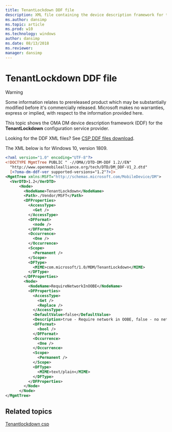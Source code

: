 ```yaml
---
title: TenantLockdown DDF file
description: XML file containing the device description framework for the TenantLockdown configuration service provider (CSP).
ms.author: dansimp
ms.topic: article
ms.prod: w10
ms.technology: windows
author: dansimp
ms.date: 08/13/2018
ms.reviewer: 
manager: dansimp
---
```


# TenantLockdown DDF file 

> [!WARNING]
> Some information relates to prereleased product which may be substantially modified before it's commercially released. Microsoft makes no warranties, express or implied, with respect to the information provided here.

This topic shows the OMA DM device description framework (DDF) for the **TenantLockdown** configuration service provider.

Looking for the DDF XML files? See [CSP DDF files download](configuration-service-provider-reference.md#csp-ddf-files-download).

The XML below is for Windows 10, version 1809.

```xml
<?xml version="1.0" encoding="UTF-8"?>
<!DOCTYPE MgmtTree PUBLIC " -//OMA//DTD-DM-DDF 1.2//EN"
  "http://www.openmobilealliance.org/tech/DTD/DM_DDF-V1_2.dtd"
  [<?oma-dm-ddf-ver supported-versions="1.2"?>]>
<MgmtTree xmlns:MSFT="http://schemas.microsoft.com/MobileDevice/DM">
  <VerDTD>1.2</VerDTD>
      <Node>
        <NodeName>TenantLockdown</NodeName>
        <Path>./Vendor/MSFT</Path>
        <DFProperties>
          <AccessType>
            <Get />
          </AccessType>
          <DFFormat>
            <node />
          </DFFormat>
          <Occurrence>
            <One />
          </Occurrence>
          <Scope>
            <Permanent />
          </Scope>
          <DFType>
            <MIME>com.microsoft/1.0/MDM/TenantLockdown</MIME>
          </DFType>
        </DFProperties>
        <Node>
          <NodeName>RequireNetworkInOOBE</NodeName>
          <DFProperties>
            <AccessType>
              <Get />
              <Replace />
            </AccessType>
            <DefaultValue>false</DefaultValue>
            <Description>true - Require network in OOBE, false - no network connection requirement in OOBE</Description>
            <DFFormat>
              <bool />
            </DFFormat>
            <Occurrence>
              <One />
            </Occurrence>
            <Scope>
              <Permanent />
            </Scope>
            <DFType>
              <MIME>text/plain</MIME>
            </DFType>
          </DFProperties>
        </Node>
      </Node>
</MgmtTree>
```

## Related topics

[Tenantlockdown csp](tenantlockdown-csp.md)